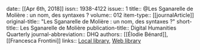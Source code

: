 date:: [[Apr 6th, 2018]]
issn:: 1938-4122
issue:: 1
title:: @Les Sganarelle de Molière : un nom, des syntaxes ?
volume:: 012
item-type:: [[journalArticle]]
original-title:: "Les Sganarelle de Molière : un nom, des syntaxes ?"
short-title:: Les Sganarelle de Molière
publication-title:: Digital Humanities Quarterly
journal-abbreviation:: DHQ
authors:: [[Élodie Bénard]], [[Francesca Frontini]]
links:: [Local library](zotero://select/groups/2386895/items/4WR55UR9), [Web library](https://www.zotero.org/groups/2386895/items/4WR55UR9)
